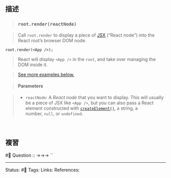 ## 描述


> ### `root.render(reactNode)` [](https://beta.reactjs.org/reference/react-dom/client/createRoot#root-render "Link for this heading")

> Call `root.render` to display a piece of [JSX](https://beta.reactjs.org/learn/writing-markup-with-jsx) (“React node”) into the React root’s browser DOM node.

```
root.render(<App />);
```

> React will display `<App />` in the `root`, and take over managing the DOM inside it.

> [See more examples below.](https://beta.reactjs.org/reference/react-dom/client/createRoot#usage)

> #### Parameters [](https://beta.reactjs.org/reference/react-dom/client/createRoot#root-render-parameters "Link for Parameters")

> -   `reactNode`: A _React node_ that you want to display. This will usually be a piece of JSX like `<App />`, but you can also pass a React element constructed with [`createElement()`](https://beta.reactjs.org/reference/react/createElement), a string, a number, `null`, or `undefined`.


### 

`
`

## 複習
#🧠 Question :: ->->-> ``

---
Status: #🌱 
Tags:
Links:
References: